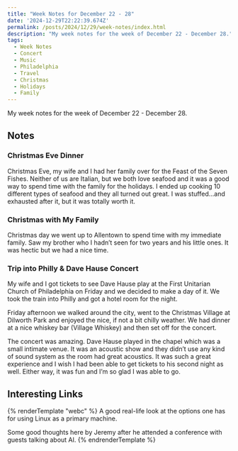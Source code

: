 ```yaml
---
title: "Week Notes for December 22 - 28"
date: '2024-12-29T22:22:39.674Z'
permalink: /posts/2024/12/29/week-notes/index.html
description: "My week notes for the week of December 22 - December 28."
tags:
  - Week Notes
  - Concert
  - Music
  - Philadelphia
  - Travel
  - Christmas
  - Holidays
  - Family
---
```

My week notes for the week of December 22 - December 28.
<!-- excerpt -->

## Notes

### Christmas Eve Dinner

Christmas Eve, my wife and I had her family over for the Feast of the Seven Fishes. Neither of us are Italian, but we both love seafood and it was a good way to spend time with the family for the holidays. I ended up cooking 10 different types of seafood and they all turned out great. I was stuffed...and exhausted after it, but it was totally worth it.

### Christmas with My Family

Christmas day we went up to Allentown to spend time with my immediate family. Saw my brother who I hadn’t seen for two years and his little ones. It was hectic but we had a nice time.

### Trip into Philly & Dave Hause Concert

My wife and I got tickets to see Dave Hause play at the First Unitarian Church of Philadelphia on Friday and we decided to make a day of it. We took the train into Philly and got a hotel room for the night.

Friday afternoon we walked around the city, went to the Christmas Village at Dilworth Park and enjoyed the nice, if not a bit chilly weather. We had dinner at a nice whiskey bar (Village Whiskey) and then set off for the concert.

The concert was amazing. Dave Hause played in the chapel which was a small intimate venue. It was an acoustic show and they didn’t use any kind of sound system as the room had great acoustics. It was such a great experience and I wish I had been able to get tickets to his second night as well. Either way, it was fun and I’m so glad I was able to go.

## Interesting Links

{% renderTemplate "webc" %}
<shared-link title="The couple months of Linux on the desktop." url="https://wil.to/switching-to-a-framework-and-ubuntu/" author="Mat Marquis">
A good real-life look at the options one has for using Linux as a primary machine.
</shared-link>

<shared-link title="Unsaid" url="https://adactio.com/journal/21525" author="Jeremy Keith">
Some good thoughts here by Jeremy after he attended a conference with guests talking about AI.
</shared-link>
{% endrenderTemplate %}

